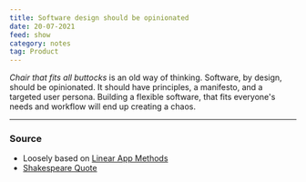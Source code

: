 ```yaml
---
title: Software design should be opinionated
date: 20-07-2021
feed: show
category: notes
tag: Product
---
```


*Chair that fits all buttocks* is an old way of thinking. Software, by design, should be opinionated. It should have principles, a manifesto, and a targeted user persona. Building a flexible software, that fits everyone's needs and workflow will end up creating a chaos. 

---
### Source 
- Loosely based on [Linear App Methods](https://linear.app/method)
- [Shakespeare Quote](https://metaphorawarenessmonth.wordpress.com/2017/06/14/it-is-like-a-barbers-chair-that-fits-all-buttocks/)